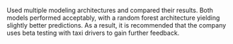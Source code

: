 Used multiple modeling architectures and compared their results. Both models performed acceptably, with a random forest architecture yielding slightly better predictions. 
As a result, it is recommended that the company uses beta testing with taxi drivers to gain further feedback.
